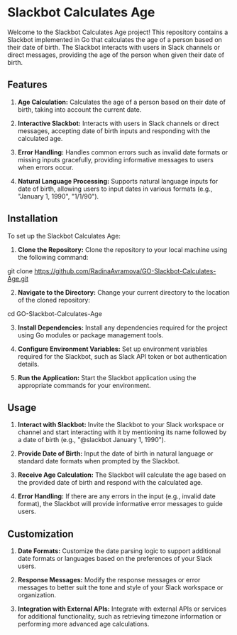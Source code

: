 # Slackbot Calculates Age
Welcome to the Slackbot Calculates Age project! This repository contains a Slackbot implemented in Go that calculates the age of a person based on their date of birth. The Slackbot interacts with users in Slack channels or direct messages, providing the age of the person when given their date of birth.

## Features
1. **Age Calculation:** Calculates the age of a person based on their date of birth, taking into account the current date.

2. **Interactive Slackbot:** Interacts with users in Slack channels or direct messages, accepting date of birth inputs and responding with the calculated age.

3. **Error Handling:** Handles common errors such as invalid date formats or missing inputs gracefully, providing informative messages to users when errors occur.

4. **Natural Language Processing:** Supports natural language inputs for date of birth, allowing users to input dates in various formats (e.g., "January 1, 1990", "1/1/90").

## Installation
To set up the Slackbot Calculates Age:

1. **Clone the Repository:** Clone the repository to your local machine using the following command:

git clone https://github.com/RadinaAvramova/GO-Slackbot-Calculates-Age.git

2. **Navigate to the Directory:** Change your current directory to the location of the cloned repository:

cd GO-Slackbot-Calculates-Age

3. **Install Dependencies:** Install any dependencies required for the project using Go modules or package management tools.

4. **Configure Environment Variables:** Set up environment variables required for the Slackbot, such as Slack API token or bot authentication details.

5. **Run the Application:** Start the Slackbot application using the appropriate commands for your environment.

## Usage
1. **Interact with Slackbot:** Invite the Slackbot to your Slack workspace or channel and start interacting with it by mentioning its name followed by a date of birth (e.g., "@slackbot January 1, 1990").

2. **Provide Date of Birth:** Input the date of birth in natural language or standard date formats when prompted by the Slackbot.

3. **Receive Age Calculation:** The Slackbot will calculate the age based on the provided date of birth and respond with the calculated age.

4. **Error Handling:** If there are any errors in the input (e.g., invalid date format), the Slackbot will provide informative error messages to guide users.

## Customization
1. **Date Formats:** Customize the date parsing logic to support additional date formats or languages based on the preferences of your Slack users.

2. **Response Messages:** Modify the response messages or error messages to better suit the tone and style of your Slack workspace or organization.

3. **Integration with External APIs:** Integrate with external APIs or services for additional functionality, such as retrieving timezone information or performing more advanced age calculations.
